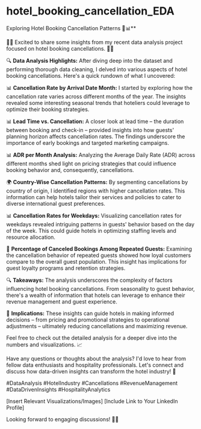 # hotel_booking_cancellation_EDA

 Exploring Hotel Booking Cancellation Patterns 🏨📊**

 👋🏼 Excited to share some insights from my recent data analysis project focused on hotel booking cancellations. 🏨💼

🔍 **Data Analysis Highlights:**
After diving deep into the dataset and performing thorough data cleaning, I delved into various aspects of hotel booking cancellations. Here's a quick rundown of what I uncovered:

📊 **Cancellation Rate by Arrival Date Month:**
I started by exploring how the cancellation rate varies across different months of the year. The insights revealed some interesting seasonal trends that hoteliers could leverage to optimize their booking strategies.

📊 **Lead Time vs. Cancellation:**
A closer look at lead time – the duration between booking and check-in – provided insights into how guests' planning horizon affects cancellation rates. The findings underscore the importance of early bookings and targeted marketing campaigns.

📊 **ADR per Month Analysis:**
Analyzing the Average Daily Rate (ADR) across different months shed light on pricing strategies that could influence booking behavior and, consequently, cancellations.

🌍 **Country-Wise Cancellation Patterns:**
By segmenting cancellations by country of origin, I identified regions with higher cancellation rates. This information can help hotels tailor their services and policies to cater to diverse international guest preferences.

📊 **Cancellation Rates for Weekdays:**
Visualizing cancellation rates for weekdays revealed intriguing patterns in guests' behavior based on the day of the week. This could guide hotels in optimizing staffing levels and resource allocation.

🔄 **Percentage of Canceled Bookings Among Repeated Guests:**
Examining the cancellation behavior of repeated guests showed how loyal customers compare to the overall guest population. This insight has implications for guest loyalty programs and retention strategies.

🔍 **Takeaways:**
The analysis underscores the complexity of factors influencing hotel booking cancellations. From seasonality to guest behavior, there's a wealth of information that hotels can leverage to enhance their revenue management and guest experience.

🚀 **Implications:**
These insights can guide hotels in making informed decisions – from pricing and promotional strategies to operational adjustments – ultimately reducing cancellations and maximizing revenue.
 
Feel free to check out the detailed analysis for a deeper dive into the numbers and visualizations. 📈

Have any questions or thoughts about the analysis? I'd love to hear from fellow data enthusiasts and hospitality professionals. Let's connect and discuss how data-driven insights can transform the hotel industry! 🌟

#DataAnalysis #HotelIndustry #Cancellations #RevenueManagement #DataDrivenInsights #HospitalityAnalytics

[Insert Relevant Visualizations/Images]
[Include Link to Your LinkedIn Profile]

Looking forward to engaging discussions! 🤝🏼

